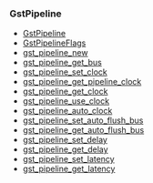 ### GstPipeline

* [GstPipeline]()
* [GstPipelineFlags]()
* [gst_pipeline_new]()
* [gst_pipeline_get_bus]()
* [gst_pipeline_set_clock]()
* [gst_pipeline_get_pipeline_clock]()
* [gst_pipeline_get_clock]()
* [gst_pipeline_use_clock]()
* [gst_pipeline_auto_clock]()
* [gst_pipeline_set_auto_flush_bus]()
* [gst_pipeline_get_auto_flush_bus]()
* [gst_pipeline_set_delay]()
* [gst_pipeline_get_delay]()
* [gst_pipeline_set_latency]()
* [gst_pipeline_get_latency]()
